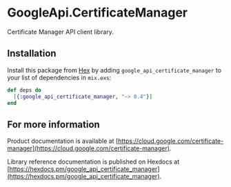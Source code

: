 # GoogleApi.CertificateManager

Certificate Manager API client library.



## Installation

Install this package from [Hex](https://hex.pm) by adding
`google_api_certificate_manager` to your list of dependencies in `mix.exs`:

```elixir
def deps do
  [{:google_api_certificate_manager, "~> 0.4"}]
end
```

## For more information

Product documentation is available at [https://cloud.google.com/certificate-manager](https://cloud.google.com/certificate-manager).

Library reference documentation is published on Hexdocs at
[https://hexdocs.pm/google_api_certificate_manager](https://hexdocs.pm/google_api_certificate_manager).
